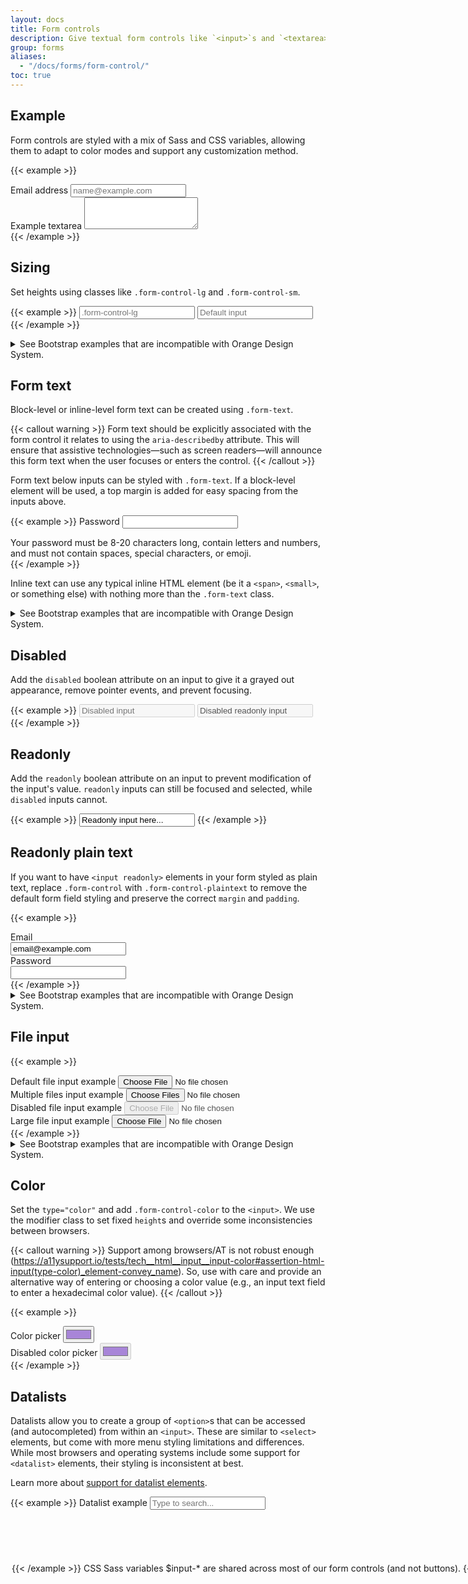 ```yaml
---
layout: docs
title: Form controls
description: Give textual form controls like `<input>`s and `<textarea>`s an upgrade with custom styles, sizing, focus states, and more.
group: forms
aliases:
  - "/docs/forms/form-control/"
toc: true
---
```


## Example

Form controls are styled with a mix of Sass and CSS variables, allowing them to adapt to color modes and support any customization method.

{{< example >}}
<div class="mb-3">
  <label for="exampleFormControlInput1" class="form-label">Email address</label>
  <input type="email" class="form-control" id="exampleFormControlInput1" placeholder="name@example.com">
</div>
<div class="mb-3">
  <label for="exampleFormControlTextarea1" class="form-label">Example textarea</label>
  <textarea class="form-control" id="exampleFormControlTextarea1" rows="3"></textarea>
</div>
{{< /example >}}

## Sizing

Set heights using classes like `.form-control-lg` and `.form-control-sm`.

{{< example >}}
<input class="form-control form-control-lg" type="text" placeholder=".form-control-lg" aria-label=".form-control-lg example">
<input class="form-control" type="text" placeholder="Default input" aria-label="default input example">
{{< /example >}}

<details>
<summary>See Bootstrap examples that are incompatible with Orange Design System.</summary>
<br>
{{< design-callout-alert >}}
The last small variant with a `.form-control-sm` class should not be used because it does not respect the Orange Design System specifications.

Please refer to the [Forms guidelines](https://system.design.orange.com/0c1af118d/p/88ab5b-forms/b/599459) and to the [Pages form examples](https://system.design.orange.com/0c1af118d/p/20500e-form/b/16bb53) on the Orange Design System website.
{{< /design-callout-alert >}}

{{< example >}}
<input class="form-control form-control-lg" type="text" placeholder=".form-control-lg" aria-label=".form-control-lg example">
<input class="form-control" type="text" placeholder="Default input" aria-label="default input example">
<input class="form-control form-control-sm" type="text" placeholder=".form-control-sm" aria-label=".form-control-sm example">
{{< /example >}}
</details>

## Form text

Block-level or inline-level form text can be created using `.form-text`.

{{< callout warning >}}
Form text should be explicitly associated with the form control it relates to using the `aria-describedby` attribute. This will ensure that assistive technologies—such as screen readers—will announce this form text when the user focuses or enters the control.
{{< /callout >}}

Form text below inputs can be styled with `.form-text`. If a block-level element will be used, a top margin is added for easy spacing from the inputs above.

{{< example >}}
<label for="inputPassword5" class="form-label">Password</label>
<input type="password" id="inputPassword5" class="form-control" aria-describedby="passwordHelpBlock">
<div id="passwordHelpBlock" class="form-text">
  Your password must be 8-20 characters long, contain letters and numbers, and must not contain spaces, special characters, or emoji.
</div>
{{< /example >}}

Inline text can use any typical inline HTML element (be it a `<span>`, `<small>`, or something else) with nothing more than the `.form-text` class.

<details>
<summary>See Bootstrap examples that are incompatible with Orange Design System.</summary>
<br>
{{< design-callout-alert >}}
This variant with an **horizontal layout** (i.e. labels not above the input fields) should not be used because it does not respect the Orange Design System specifications.

Please refer to the [Forms guidelines](https://system.design.orange.com/0c1af118d/p/88ab5b-forms/b/599459) and to the [Pages form examples](https://system.design.orange.com/0c1af118d/p/20500e-form/b/16bb53) on the Orange Design System website.
{{< /design-callout-alert >}}

{{< example >}}
<div class="row g-3 align-items-center">
  <div class="col-auto">
    <label for="inputPassword6" class="col-form-label">Password</label>
  </div>
  <div class="col-auto">
    <input type="password" id="inputPassword6" class="form-control" aria-describedby="passwordHelpInline">
  </div>
  <div class="col-auto">
    <span id="passwordHelpInline" class="form-text">
      Must be 8-20 characters long.
    </span>
  </div>
</div>
{{< /example >}}
</details>

## Disabled

Add the `disabled` boolean attribute on an input to give it a grayed out appearance, remove pointer events, and prevent focusing.

{{< example >}}
<input class="form-control" type="text" placeholder="Disabled input" aria-label="Disabled input example" disabled>
<input class="form-control" type="text" value="Disabled readonly input" aria-label="Disabled input example" disabled readonly>
{{< /example >}}

## Readonly

Add the `readonly` boolean attribute on an input to prevent modification of the input's value. `readonly` inputs can still be focused and selected, while `disabled` inputs cannot.

{{< example >}}
<input class="form-control" type="text" value="Readonly input here..." aria-label="readonly input example" readonly>
{{< /example >}}

## Readonly plain text

If you want to have `<input readonly>` elements in your form styled as plain text, replace `.form-control` with `.form-control-plaintext` to remove the default form field styling and preserve the correct `margin` and `padding`.

{{< example >}}
  <div class="mb-3 row">
    <label for="staticEmail" class="col-form-label">Email</label>
    <div class="col-12">
      <input type="text" readonly class="form-control-plaintext" id="staticEmail" value="email@example.com">
    </div>
  </div>
  <div class="mb-3 row">
    <label for="inputPassword" class="col-form-label">Password</label>
    <div class="col-12">
      <input type="password" class="form-control" id="inputPassword">
    </div>
  </div>
{{< /example >}}

<details>
<summary>See Bootstrap examples that are incompatible with Orange Design System.</summary>
<br>
{{< design-callout-alert >}}
These variants with an **horizontal layout** (i.e. labels not above the input fields) should not be used because they do not respect the Orange Design System specifications.

Please refer to the [Forms guidelines](https://system.design.orange.com/0c1af118d/p/88ab5b-forms/b/599459) and to the [Pages form examples](https://system.design.orange.com/0c1af118d/p/20500e-form/b/16bb53) on the Orange Design System website.
{{< /design-callout-alert >}}

{{< example >}}
  <div class="mb-3 row">
    <label for="staticEmail2" class="col-sm-2 col-form-label">Email</label>
    <div class="col-sm-10">
      <input type="text" readonly class="form-control-plaintext" id="staticEmail2" value="email@example.com">
    </div>
  </div>
  <div class="mb-3 row">
    <label for="inputPassword2" class="col-sm-2 col-form-label">Password</label>
    <div class="col-sm-10">
      <input type="password" class="form-control" id="inputPassword2">
    </div>
  </div>
{{< /example >}}

{{< example >}}
<form class="row g-3">
  <div class="col-auto">
    <label for="staticEmail3" class="visually-hidden">Email</label>
    <input type="text" readonly class="form-control-plaintext" id="staticEmail3" value="email@example.com">
  </div>
  <div class="col-auto">
    <label for="inputPassword3" class="visually-hidden">Password</label>
    <input type="password" class="form-control" id="inputPassword3" placeholder="Password">
  </div>
  <div class="col-auto">
    <button type="submit" class="btn btn-primary mb-3">Confirm identity</button>
  </div>
</form>
{{< /example >}}
</details>

## File input

{{< example >}}
<div class="mb-3">
  <label for="formFile" class="form-label">Default file input example</label>
  <input class="form-control" type="file" id="formFile">
</div>
<div class="mb-3">
  <label for="formFileMultiple" class="form-label">Multiple files input example</label>
  <input class="form-control" type="file" id="formFileMultiple" multiple>
</div>
<div class="mb-3">
  <label for="formFileDisabled" class="form-label is-disabled">Disabled file input example</label>
  <input class="form-control" type="file" id="formFileDisabled" disabled>
</div>
<div>
  <label for="formFileLg" class="form-label">Large file input example</label>
  <input class="form-control form-control-lg" id="formFileLg" type="file">
</div>
{{< /example >}}

<details>
<summary>See Bootstrap examples that are incompatible with Orange Design System.</summary>
<br>
{{< design-callout-alert >}}
This small variant should not be used because it does not respect the Orange Design System specifications.

Please refer to the [Forms guidelines](https://system.design.orange.com/0c1af118d/p/88ab5b-forms/b/599459) and to the [Pages form examples](https://system.design.orange.com/0c1af118d/p/20500e-form/b/16bb53) on the Orange Design System website.
{{< /design-callout-alert >}}

{{< example >}}
<div>
  <label for="formFileSm" class="form-label">Small file input example</label>
  <input class="form-control form-control-sm" id="formFileSm" type="file">
</div>
{{< /example >}}
</details>

## Color

Set the `type="color"` and add `.form-control-color` to the `<input>`. We use the modifier class to set fixed `height`s and override some inconsistencies between browsers.

{{< callout warning >}}
Support among browsers/AT is not robust enough (https://a11ysupport.io/tests/tech__html__input__input-color#assertion-html-input(type-color)_element-convey_name). So, use with care and provide an alternative way of entering or choosing a color value (e.g., an input text field to enter a hexadecimal color value).
{{< /callout >}}

{{< example >}}
<div class="mb-3">
  <label for="exampleColorInput" class="form-label">Color picker</label>
  <input type="color" class="form-control form-control-color" id="exampleColorInput" value="#a885d8" title="Choose your color">
</div >

<div>
  <label for="exampleDisabledColorInput" class="form-label is-disabled">Disabled color picker</label>
  <input type="color" class="form-control form-control-color" id="exampleDisabledColorInput" value="#a885d8" title="Choose your color" disabled>
</div>
{{< /example >}}

## Datalists

Datalists allow you to create a group of `<option>`s that can be accessed (and autocompleted) from within an `<input>`. These are similar to `<select>` elements, but come with more menu styling limitations and differences. While most browsers and operating systems include some support for `<datalist>` elements, their styling is inconsistent at best.

Learn more about [support for datalist elements](https://caniuse.com/datalist).

{{< example >}}
<label for="exampleDataList" class="form-label">Datalist example</label>
<input class="form-control" list="datalistOptions" id="exampleDataList" placeholder="Type to search...">
<datalist id="datalistOptions">
  <option value="San Francisco">
  <option value="New York">
  <option value="Seattle">
  <option value="Los Angeles">
  <option value="Chicago">
</datalist>
{{< /example >}}

## CSS

### Sass variables

`$input-*` are shared across most of our form controls (and not buttons).

{{< scss-docs name="form-input-variables" file="scss/_variables.scss" >}}

`$form-label-*` and `$form-text-*` are for our `<label>`s and `.form-text` component.

{{< scss-docs name="form-label-variables" file="scss/_variables.scss" >}}

{{< scss-docs name="form-text-variables" file="scss/_variables.scss" >}}

`$form-file-*` are for file input.

{{< scss-docs name="form-file-variables" file="scss/_variables.scss" >}}
